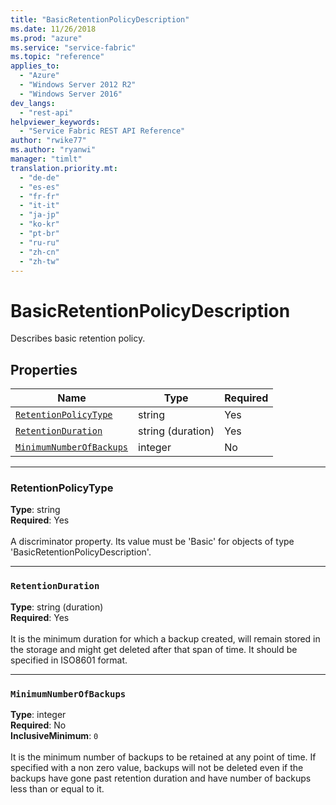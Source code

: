 ```yaml
---
title: "BasicRetentionPolicyDescription"
ms.date: 11/26/2018
ms.prod: "azure"
ms.service: "service-fabric"
ms.topic: "reference"
applies_to: 
  - "Azure"
  - "Windows Server 2012 R2"
  - "Windows Server 2016"
dev_langs: 
  - "rest-api"
helpviewer_keywords: 
  - "Service Fabric REST API Reference"
author: "rwike77"
ms.author: "ryanwi"
manager: "timlt"
translation.priority.mt: 
  - "de-de"
  - "es-es"
  - "fr-fr"
  - "it-it"
  - "ja-jp"
  - "ko-kr"
  - "pt-br"
  - "ru-ru"
  - "zh-cn"
  - "zh-tw"
---
```

# BasicRetentionPolicyDescription

Describes basic retention policy.

## Properties
| Name | Type | Required |
| --- | --- | --- |
| [`RetentionPolicyType`](#retentionpolicytype) | string | Yes |
| [`RetentionDuration`](#retentionduration) | string (duration) | Yes |
| [`MinimumNumberOfBackups`](#minimumnumberofbackups) | integer | No |

____
### RetentionPolicyType
__Type__: string <br/>
__Required__: Yes <br/>
<br/>
A discriminator property. Its value must be 'Basic' for objects of type 'BasicRetentionPolicyDescription'.

____
### `RetentionDuration`
__Type__: string (duration) <br/>
__Required__: Yes<br/>
<br/>
It is the minimum duration for which a backup created, will remain stored in the storage and might get deleted after that span of time. It should be specified in ISO8601 format.

____
### `MinimumNumberOfBackups`
__Type__: integer <br/>
__Required__: No<br/>
__InclusiveMinimum__: `0` <br/>
<br/>
It is the minimum number of backups to be retained at any point of time. If specified with a non zero value, backups will not be deleted even if the backups have gone past retention duration and have number of backups less than or equal to it.
